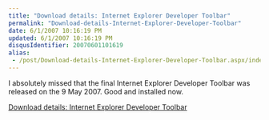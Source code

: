 ```yaml
---
title: "Download details: Internet Explorer Developer Toolbar"
permalink: "Download-details-Internet-Explorer-Developer-Toolbar"
date: 6/1/2007 10:16:19 PM
updated: 6/1/2007 10:16:19 PM
disqusIdentifier: 20070601101619
alias:
 - /post/Download-details-Internet-Explorer-Developer-Toolbar.aspx/index.html
---
```

I absolutely missed that the final Internet Explorer Developer Toolbar was released on the 9 May 2007. Good and installed now.

[Download details: Internet Explorer Developer Toolbar](http://www.microsoft.com/downloads/details.aspx?FamilyID=e59c3964-672d-4511-bb3e-2d5e1db91038&displaylang=en)
